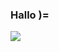 ### Hallo )=
<!--
Perhaps a bit of a lame first impression.
Quite sad.

Anyways, go check out my lame repositories that feature lame code written by a, well, pretty much lame, awful coder.
I have good ideas though.
(I at least I think they're good.  It's hightly possible that they aren't.)

I guess I just never get around to coding them.
(Or my skills are simply awfully lame and it takes an eternity to figure out how to code them.)

Anyways, have a great day.

PS If you happen to know some tips for building chuck for Android you're welcome to let me know. (:
-->
![](https://komarev.com/ghpvc/?username=Kingcheetah-135&color=163735&label=interesting&nbsp;number:)
<!--
**Kingcheetah-135/Kingcheetah-135** is a ✨ _special_ ✨ repository because its `README.md` (this file) appears on your GitHub profile.

Here are some ideas to get you started:

- 🔭 I’m currently working on ...
- 🌱 I’m currently learning ...
- 👯 I’m looking to collaborate on ...
- 🤔 I’m looking for help with ...
- 💬 Ask me about ...
- 📫 How to reach me: ...
- 😄 Pronouns: ...
- ⚡ Fun fact: ...
-->
